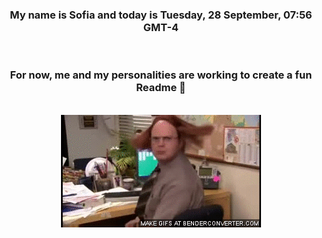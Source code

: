 


<div align="center">
<h3 >My name is Sofia and today is Tuesday, 28 September, 07:56 GMT-4</h3><br>
<h3 >For now, me and my personalities are working to create a fun Readme 👋
</h3><br>
<img src='img/dwight.gif' alt='working...'/>
</div>
